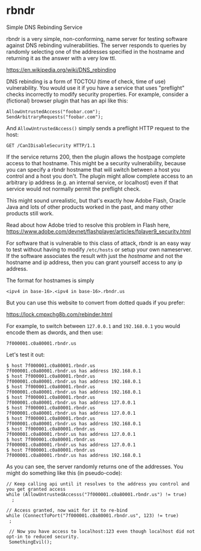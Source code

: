 # rbndr
Simple DNS Rebinding Service

rbndr is a very simple, non-conforming, name server for testing software against DNS rebinding vulnerabilities. The server responds to queries by randomly selecting one of the addresses specified in the hostname and returning it as the answer with a very low ttl.

https://en.wikipedia.org/wiki/DNS_rebinding

DNS rebinding is a form of TOCTOU (time of check, time of use) vulnerability. You would use it if you have a service that uses "preflight" checks incorrectly to modify security properties. For example, consider a (fictional) browser plugin that has an api like this:

```
AllowUntrustedAccess("foobar.com");
SendArbitraryRequests("foobar.com");
```

And `AllowUntrustedAccess()` simply sends a preflight HTTP request to the host:

```
GET /CanIDisableSecurity HTTP/1.1
```

If the service returns 200, then the plugin allows the hostpage complete access to that hostname. This might be a security vulnerability, because you can specify a rbndr hostname that will switch between a host you control and a host you don't. The plugin might allow complete access to an arbitrary ip address (e.g. an internal service, or localhost) even if that service would not normally permit the preflight check.

This might sound unrealistic, but that's exactly how Adobe Flash, Oracle Java and lots of other products worked in the past, and many other products still work.

Read about how Adobe tried to resolve this problem in Flash here, https://www.adobe.com/devnet/flashplayer/articles/fplayer9_security.html

For software that is vulnerable to this class of attack, rbndr is an easy way to test without having to modify `/etc/hosts` or setup your own nameserver. If the software associates the result with just the *hostname* and not the hostname and ip address, then you can grant yourself access to any ip address. 

The format for hostnames is simply

```
<ipv4 in base-16>.<ipv4 in base-16>.rbndr.us
```

But you can use this website to convert from dotted quads if you prefer:

https://lock.cmpxchg8b.com/rebinder.html


For example, to switch between `127.0.0.1` and `192.168.0.1` you would encode them as dwords, and then use:

```
7f000001.c0a80001.rbndr.us
```

Let's test it out:

```
$ host 7f000001.c0a80001.rbndr.us
7f000001.c0a80001.rbndr.us has address 192.168.0.1
$ host 7f000001.c0a80001.rbndr.us
7f000001.c0a80001.rbndr.us has address 192.168.0.1
$ host 7f000001.c0a80001.rbndr.us
7f000001.c0a80001.rbndr.us has address 192.168.0.1
$ host 7f000001.c0a80001.rbndr.us
7f000001.c0a80001.rbndr.us has address 127.0.0.1
$ host 7f000001.c0a80001.rbndr.us
7f000001.c0a80001.rbndr.us has address 127.0.0.1
$ host 7f000001.c0a80001.rbndr.us
7f000001.c0a80001.rbndr.us has address 192.168.0.1
$ host 7f000001.c0a80001.rbndr.us
7f000001.c0a80001.rbndr.us has address 127.0.0.1
$ host 7f000001.c0a80001.rbndr.us
7f000001.c0a80001.rbndr.us has address 127.0.0.1
$ host 7f000001.c0a80001.rbndr.us
7f000001.c0a80001.rbndr.us has address 192.168.0.1

```

As you can see, the server randomly returns one of the addresses. You might do something like this (in pseudo-code):

```
// Keep calling api until it resolves to the address you control and you get granted access
while (AllowUntrustedAccesss("7f000001.c0a80001.rbndr.us") != true)
  ;

// Access granted, now wait for it to re-bind
while (ConnectToPort("7f000001.c0a80001.rbndr.us", 123) != true)
 ;
 
 // Now you have access to localhost:123 even though localhost did not opt-in to reduced security.
 SomethingEvil();
```

